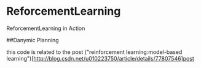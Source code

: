 # ReforcementLearning
ReforcementLearning in Action

##Danymic Planning

this code is related to the post ("reinforcement learning:model-based learning")[http://blog.csdn.net/u010223750/article/details/77807546]post

